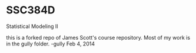 SSC384D
=======

Statistical Modeling II

this is a forked repo of James Scott's course repository.
Most of my work is in the gully folder.
-gully
Feb 4, 2014
